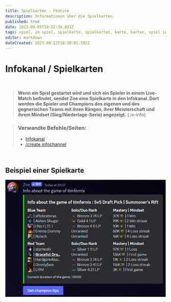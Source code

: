 ```yaml
---
title: Spielkarten - Feature
description: Informationen über die Spielkarten.
published: true
date: 2023-09-05T19:52:38.031Z
tags: spiel, im spiel, spielkarte, spielkarten, karte, karten, spiel info, aktuelles spiel
editor: markdown
dateCreated: 2023-08-12T18:30:02.592Z
---
```


# Infokanal / Spielkarten

<br>

>**Wenn ein Spiel gestartet wird und sich ein Spieler in einem Live-Match befindet, sendet Zoe eine Spielkarte in den Infokanal. Dort werden die Spieler und Champions des eigenen und des gegnerischen Teams mit ihren Rängen, ihrer Meisterschaft und ihrem Mindset (Sieg/Niederlage-Serie) angezeigt.**
>{.is-info}

>### Verwandte Befehle/Seiten:
>-   [Infokanal](/en/features/infoChannel/)
>-   [/create infochannel](/en/commands/create/infoChannel/)

<br>

## Beispiel einer Spielkarte

![](/en_/en_gamecard.png)